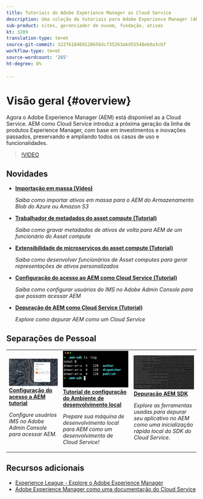 ```yaml
---
title: Tutoriais do Adobe Experience Manager as Cloud Service
description: Uma coleção de tutoriais para Adobe Experience Manager (AEM) como Cloud Service
sub-product: sites, gerenciador de nuvem, fundação, ativos
kt: 3289
translation-type: tm+mt
source-git-commit: 322f618469126656dc735263abd55548eb0a3cbf
workflow-type: tm+mt
source-wordcount: '265'
ht-degree: 8%

---
```



# Visão geral {#overview}

Agora o Adobe Experience Manager (AEM) está disponível as a Cloud Service. AEM como Cloud Service introduz a próxima geração da linha de produtos Experience Manager, com base em investimentos e inovações passados, preservando e ampliando todos os casos de uso e funcionalidades.

>[!VIDEO](https://video.tv.adobe.com/v/31085/?quality=12&learn=on)

## Novidades

* **[Importação em massa (Vídeo)](./migration/bulk-import.md)**

   *Saiba como importar ativos em massa para o AEM do Armazenamento Blob do Azure ou Amazon S3*

* **[Trabalhador de metadados do asset compute (Tutorial)](./asset-compute/advanced/metadata.md)**

   *Saiba como gravar metadados de ativos de volta para AEM de um funcionário do Asset compute*

* **[Extensibilidade de microserviços do asset compute (Tutorial)](./asset-compute/overview.md)**

   *Saiba como desenvolver funcionários de Asset computes para gerar representações de ativos personalizados*

* **[Configuração do acesso ao AEM como Cloud Service (Tutorial)](./accessing/overview.md)**

   *Saiba como configurar usuários do IMS no Adobe Admin Console para que possam acessar AEM*

* **[Depuração de AEM como Cloud Service (Tutorial)](./debugging/cloud-service/overview.md)**

   *Explore como depurar AEM como um Cloud Service*

## Separações de Pessoal

<table>
   <td>
      <a href="./accessing/overview.md">
      <img alt="Configurar acesso a AEM como Cloud Service" src="./assets/overview/staff-pick__accessing.png"/>
      </a>
      <div>
         <a href="./accessing/overview.md">
         <strong>Configuração do acesso a AEM tutorial</strong>
         </a>
      </div>
      <p>
         <em>Configure usuários IMS no Adobe Admin Console para acessar AEM.</em>
      <p>
   </td>   
   <td>
      <a href="./local-development-environment/overview.md">
      <img alt="Tutorial de configuração do Ambiente de desenvolvimento local" src="./assets/overview/staff-pick__local-development-environment-set-up.png"/>
      </a>
      <div>
         <a href="./local-development-environment/overview.md">
         <strong>Tutorial de configuração do Ambiente de desenvolvimento local</strong>
         </a>
      </div>
      <p>
         <em>Prepare sua máquina de desenvolvimento local para AEM como um desenvolvimento de Cloud Service!</em>
      <p>
   </td>   
   <td>
      <a href="./debugging/aem-sdk-local-quickstart/overview.md">
      <img alt="Depuração AEM início rápido local do SDK" src="./assets/overview/staff-pick__debugging.png"/>
      </a>
      <div>
         <a href="./debugging/aem-sdk-local-quickstart/overview.md">
         <strong>Depuração AEM SDK</strong>
         </a>
      </div>
      <p>
         <em>Explore as ferramentas usadas para depurar seu aplicativo no AEM como uma inicialização rápida local do SDK do Cloud Service.</em>
      <p>
   </td>
</table>

## Recursos adicionais

* [Experience League - Explore o Adobe Experience Manager](https://experienceleague.adobe.com/#recommended/solutions/experience-manager)
* [Adobe Experience Manager como uma documentação do Cloud Service](https://docs.adobe.com/content/help/en/experience-manager-cloud-service/landing/home.html)
